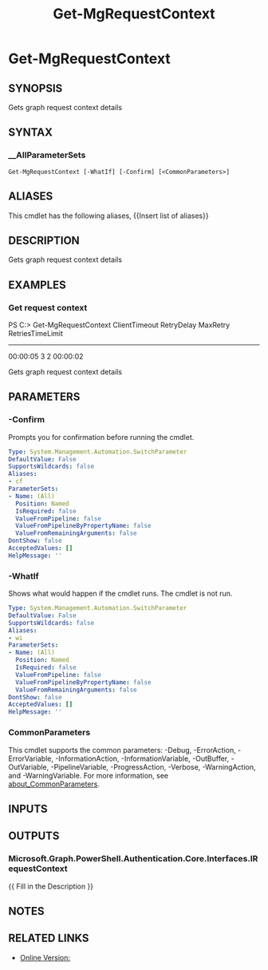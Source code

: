 ﻿---
document type: cmdlet
external help file: Microsoft.Graph.Authentication.dll-Help.xml
HelpUri: https://learn.microsoft.com/en-us/powershell/module/microsoft.graph.authentication/get-mgenvironment
Locale: en-US
Module Name: Microsoft.Graph.Authentication
ms.date: 09/26/2025
PlatyPS schema version: 2024-05-01
title: Get-MgRequestContext
---

# Get-MgRequestContext

## SYNOPSIS

Gets graph request context details

## SYNTAX

### __AllParameterSets

```
Get-MgRequestContext [-WhatIf] [-Confirm] [<CommonParameters>]
```

## ALIASES

This cmdlet has the following aliases,
  {{Insert list of aliases}}

## DESCRIPTION

Gets graph request context details

## EXAMPLES

### Get request context

PS C:\> Get-MgRequestContext
ClientTimeout     RetryDelay                      MaxRetry                 RetriesTimeLimit
-------------     ----------                      --------                 ----------------
00:00:05                   3                             2                         00:00:02

Gets graph request context details

## PARAMETERS

### -Confirm

Prompts you for confirmation before running the cmdlet.

```yaml
Type: System.Management.Automation.SwitchParameter
DefaultValue: False
SupportsWildcards: false
Aliases:
- cf
ParameterSets:
- Name: (All)
  Position: Named
  IsRequired: false
  ValueFromPipeline: false
  ValueFromPipelineByPropertyName: false
  ValueFromRemainingArguments: false
DontShow: false
AcceptedValues: []
HelpMessage: ''
```

### -WhatIf

Shows what would happen if the cmdlet runs.
The cmdlet is not run.

```yaml
Type: System.Management.Automation.SwitchParameter
DefaultValue: False
SupportsWildcards: false
Aliases:
- wi
ParameterSets:
- Name: (All)
  Position: Named
  IsRequired: false
  ValueFromPipeline: false
  ValueFromPipelineByPropertyName: false
  ValueFromRemainingArguments: false
DontShow: false
AcceptedValues: []
HelpMessage: ''
```

### CommonParameters

This cmdlet supports the common parameters: -Debug, -ErrorAction, -ErrorVariable,
-InformationAction, -InformationVariable, -OutBuffer, -OutVariable, -PipelineVariable,
-ProgressAction, -Verbose, -WarningAction, and -WarningVariable. For more information, see
[about_CommonParameters](https://go.microsoft.com/fwlink/?LinkID=113216).

## INPUTS

## OUTPUTS

### Microsoft.Graph.PowerShell.Authentication.Core.Interfaces.IRequestContext

{{ Fill in the Description }}

## NOTES




## RELATED LINKS

- [Online Version:](https://learn.microsoft.com/en-us/powershell/module/microsoft.graph.authentication/get-mgenvironment)
